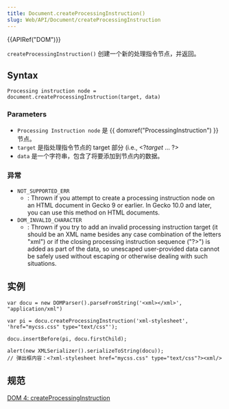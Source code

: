 ```yaml
---
title: Document.createProcessingInstruction()
slug: Web/API/Document/createProcessingInstruction
---
```


{{APIRef("DOM")}}

`createProcessingInstruction()` 创建一个新的处理指令节点，并返回。

## Syntax

```plain
Processing instruction node = document.createProcessingInstruction(target, data)
```

### Parameters

- `Processing Instruction node` 是 {{ domxref("ProcessingInstruction") }} 节点。
- `target` 是指处理指令节点的 target 部分 (i.e., \<?_target_ ... ?>
- `data` 是一个字符串，包含了将要添加到节点内的数据。

### 异常

- `NOT_SUPPORTED_ERR`
  - : Thrown if you attempt to create a processing instruction node on an HTML document in Gecko 9 or earlier. In Gecko 10.0 and later, you can use this method on HTML documents.
- `DOM_INVALID_CHARACTER`
  - : Thrown if you try to add an invalid processing instruction target (it should be an XML name besides any case combination of the letters "xml") or if the closing processing instruction sequence ("?>") is added as part of the data, so unescaped user-provided data cannot be safely used without escaping or otherwise dealing with such situations.

## 实例

```plain
var docu = new DOMParser().parseFromString('<xml></xml>',  "application/xml")

var pi = docu.createProcessingInstruction('xml-stylesheet', 'href="mycss.css" type="text/css"');

docu.insertBefore(pi, docu.firstChild);

alert(new XMLSerializer().serializeToString(docu));
// 弹出框内容：<?xml-stylesheet href="mycss.css" type="text/css"?><xml/>
```

## 规范

[DOM 4: createProcessingInstruction](http://dvcs.w3.org/hg/domcore/raw-file/tip/Overview.html#dom-document-createprocessinginstruction)
